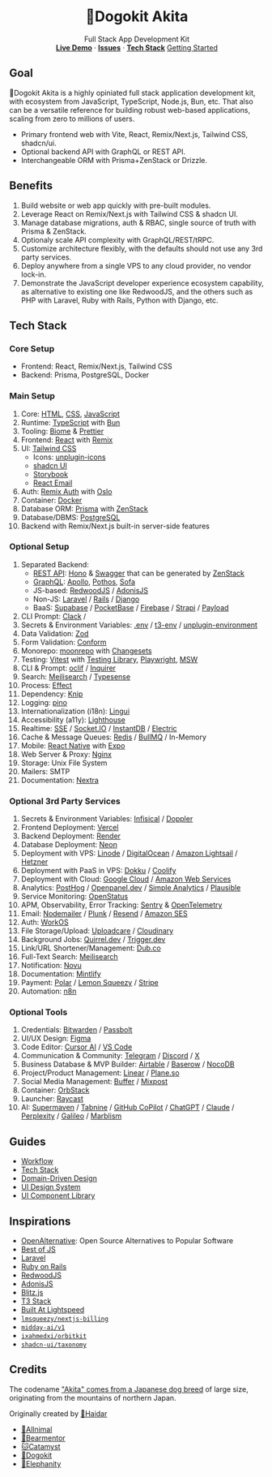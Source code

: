 <p align="center">
	<h1 align="center"><b>🐶Dogokit Akita</b></h1>
<p align="center">
    Full Stack App Development Kit
    <br />
    <a href="https://akita.allnimal.com"><b>Live Demo</b></a> · 
    <a href="https://github.com/dogokit/dogokit-akita/issues"><b>Issues</b></a> · 
    <a href="#tech-stack"><b>Tech Stack</b></a>
    <a href="docs/guides/start.md">Getting Started</a>
  </p>
</p>

## Goal

🐶Dogokit Akita is a highly opiniated full stack application development kit, with ecosystem from JavaScript, TypeScript, Node.js, Bun, etc. That also can be a versatile reference for building robust web-based applications, scaling from zero to millions of users.

- Primary frontend web with Vite, React, Remix/Next.js, Tailwind CSS, shadcn/ui.
- Optional backend API with GraphQL or REST API.
- Interchangeable ORM with Prisma+ZenStack or Drizzle.

## Benefits

1. Build website or web app quickly with pre-built modules.
2. Leverage React on Remix/Next.js with Tailwind CSS & shadcn UI.
3. Manage database migrations, auth & RBAC, single source of truth with Prisma & ZenStack.
4. Optionaly scale API complexity with GraphQL/REST/tRPC.
5. Customize architecture flexibly, with the defaults should not use any 3rd party services.
6. Deploy anywhere from a single VPS to any cloud provider, no vendor lock-in.
7. Demonstrate the JavaScript developer experience ecosystem capability, as alternative to existing one like RedwoodJS, and the others such as PHP with Laravel, Ruby with Rails, Python with Django, etc.

## Tech Stack

### Core Setup

- Frontend: React, Remix/Next.js, Tailwind CSS
- Backend: Prisma, PostgreSQL, Docker

### Main Setup

1. Core: [HTML](docs/html.md), [CSS](docs/css.md), [JavaScript](docs/javascript.md)
2. Runtime: [TypeScript](docs/typescript.md) with [Bun](docs/bun.md)
3. Tooling: [Biome](docs/biome.md) & [Prettier](docs/prettier.md)
4. Frontend: [React](docs/react.md) with [Remix](docs/remix.md)
5. UI: [Tailwind CSS](docs/tailwind.md)
   - Icons: [unplugin-icons](docs/unplugin-icons.md)
   - [shadcn UI](docs/shadcn-ui.md)
   - [Storybook](docs/storybook.md)
   - [React Email](docs/react-email.md)
6. Auth: [Remix Auth](docs/remix-auth.md) with [Oslo](docs/oslo.md)
7. Container: [Docker](docs/docker.md)
8. Database ORM: [Prisma](docs/prisma.md) with [ZenStack](docs/zenstack.md)
9. Database/DBMS: [PostgreSQL](docs/postgresql.md)
10. Backend with Remix/Next.js built-in server-side features

### Optional Setup

1. Separated Backend:
   - [REST API](docs/rest-api.md): [Hono](docs/hono.md) & [Swagger](docs/swagger.md) that can be generated by [ZenStack](docs/zenstack.md)
   - [GraphQL](docs/graphql.md): [Apollo](docs/apollo.md), [Pothos](docs/pothos.md), [Sofa](docs/sofa.md)
   - JS-based: [RedwoodJS](docs/redwoodjs.md) / [AdonisJS](docs/adonisjs.md)
   - Non-JS: [Laravel](docs/laravel.md) / [Rails](docs/rails.md) / [Django](docs/django.md)
   - BaaS: [Supabase](docs/supabase.md) / [PocketBase](docs/pocketbase.md) / [Firebase](docs/firebase.md) / [Strapi](docs/strapi.md) / [Payload](docs/payload.md)
2. CLI Prompt: [Clack](docs/clack.md) /
3. Secrets & Environment Variables: [.env](docs/env.md) / [t3-env](docs/t3-env.md) / [unplugin-environment](docs/unplugin-environment.md)
4. Data Validation: [Zod](docs/zod.md)
5. Form Validation: [Conform](docs/conform.md)
6. Monorepo: [moonrepo](docs/moonrepo.md) with [Changesets](docs/changesets.md)
7. Testing: [Vitest](docs/vitest.md) with [Testing Library](docs/testing-library.md), [Playwright](docs/playwright.md), [MSW](docs/msw.md)
8. CLI & Prompt: [oclif](docs/oclif.md) / [Inquirer](docs/inquirer.md)
9. Search: [Meilisearch](docs/meilisearch.md) / [Typesense](docs/typesense.md)
10. Process: [Effect](docs/effect.md)
11. Dependency: [Knip](docs/knip.md)
12. Logging: [pino](docs/pino.md)
13. Internationalization (i18n): [Lingui](docs/lingui.md)
14. Accessibility (a11y): [Lighthouse](docs/lighthouse.md)
15. Realtime: [SSE](docs/sse.md) / [Socket.IO](docs/socket-io.md) / [InstantDB](docs/instantdb.md) / [Electric](docs/electric.md)
16. Cache & Message Queues: [Redis](docs/redis.md) / [BullMQ](docs/bullmq.md) / In-Memory
17. Mobile: [React Native](docs/react-native.md) with [Expo](docs/expo.md)
18. Web Server & Proxy: [Nginx](docs/nginx.md)
19. Storage: Unix File System
20. Mailers: SMTP
21. Documentation: [Nextra](docs/nextra.md)

### Optional 3rd Party Services

1. Secrets & Environment Variables: [Infisical](docs/infisical.md) / [Doppler](docs/doppler.md)
2. Frontend Deployment: [Vercel](docs/vercel.md)
3. Backend Deployment: [Render](docs/render.md)
4. Database Deployment: [Neon](docs/neon.md)
5. Deployment with VPS: [Linode](docs/linode.md) / [DigitalOcean](docs/digitalocean.md) / [Amazon Lightsail](docs/amazon-lightsail.md) / [Hetzner](docs/hetzner.md)
6. Deployment with PaaS in VPS: [Dokku](docs/dokku.md) / [Coolify](docs/coolify.md)
7. Deployment with Cloud: [Google Cloud](docs/google-cloud.md) / [Amazon Web Services](docs/amazon-web-services.md)
8. Analytics: [PostHog](docs/posthog.md) / [Openpanel.dev](docs/openpanel.md) / [Simple Analytics](docs/simpleanalytics.md) / [Plausible](docs/plausible.md)
9. Service Monitoring: [OpenStatus](docs/openstatus.md)
10. APM, Observability, Error Tracking: [Sentry](docs/sentry.md) & [OpenTelemetry](docs/opentelemetry.md)
11. Email: [Nodemailer](docs/nodemailer.md) / [Plunk](docs/plunk.md) / [Resend](docs/resend.md) / [Amazon SES](docs/amazon-ses.md)
12. Auth: [WorkOS](docs/workos.md)
13. File Storage/Upload: [Uploadcare](docs/uploadcare.md) / [Cloudinary](docs/cloudinary.md)
14. Background Jobs: [Quirrel.dev](docs/quirrel-dev.md) / [Trigger.dev](docs/trigger-dev.md)
15. Link/URL Shortener/Management: [Dub.co](docs/dub-co.md)
16. Full-Text Search: [Meilisearch](docs/meilisearch.md)
17. Notification: [Novu](docs/novu.md)
18. Documentation: [Mintlify](docs/mintlify.md)
19. Payment: [Polar](docs/polar.md) / [Lemon Squeezy](docs/lemonsqueezy.md) / [Stripe](docs/stripe.md)
20. Automation: [n8n](docs/n8n.md)

### Optional Tools

1. Credentials: [Bitwarden](docs/bitwarden.md) / [Passbolt](docs/passbolt.md)
2. UI/UX Design: [Figma](docs/figma.md)
3. Code Editor: [Cursor AI](docs/cursor.md) / [VS Code](docs/vscode.md)
4. Communication & Community: [Telegram](docs/telegram.md) / [Discord](docs/discord.md) / [X](docs/x.md)
5. Business Database & MVP Builder: [Airtable](docs/airtable.md) / [Baserow](docs/baserow.md) / [NocoDB](docs/nocodb.md)
6. Project/Product Management: [Linear](docs/linear.md) / [Plane.so](docs/plane.md)
7. Social Media Management: [Buffer](docs/buffer.md) / [Mixpost](docs/mixpost.md)
8. Container: [OrbStack](docs/orbstack.md)
9. Launcher: [Raycast](docs/raycast.md)
10. AI: [Supermaven](docs/supermaven.md) / [Tabnine](docs/tabnine.md) / [GitHub CoPilot](docs/github-copilot.md) / [ChatGPT](docs/chatgpt.md) / [Claude](docs/claude.md) / [Perplexity](docs/perplexity.md) / [Galileo](docs/galileo.md) / [Marblism](docs/marblism.md)

## Guides

- [Workflow](docs/guides/workflow.md)
- [Tech Stack](docs/guides/tech-stack.md)
- [Domain-Driven Design](docs/guides/domain-driven-design.md)
- [UI Design System](docs/guides/ui-design-system.md)
- [UI Component Library](docs/guides/ui-component-library.md)

## Inspirations

- [OpenAlternative](https://openalternative.co): Open Source Alternatives to Popular Software
- [Best of JS](https://bestofjs.org)
- [Laravel](https://laravel.com)
- [Ruby on Rails](https://rubyonrails.org)
- [RedwoodJS](https://redwoodjs.com)
- [AdonisJS](https://adonisjs.com)
- [Blitz.js](https://blitzjs.com)
- [T3 Stack](https://create.t3.gg)
- [Built At Lightspeed](https://builtatlightspeed.com)
- [`lmsqueezy/nextjs-billing`](https://github.com/lmsqueezy/nextjs-billing)
- [`midday-ai/v1`](https://github.com/midday-ai/v1)
- [`ixahmedxi/orbitkit`](https://github.com/ixahmedxi/orbitkit)
- [`shadcn-ui/taxonomy`](https://github.com/shadcn-ui/taxonomy)

## Credits

The codename ["Akita" comes from a Japanese dog breed](https://www.britannica.com/animal/Akita-dog) of large size, originating from the mountains of northern Japan.

Originally created by [🦁Haidar](https://github.com/mhaidarhanif)

- [🐾Allnimal](https://allnimal.com)
- [🐻Bearmentor](https://bearmentor.com)
- [🐱Catamyst](https://catamyst.com)
- [🐶Dogokit](https://dogokit.allnimal.com)
- [🐘Elephanity](https://elephanity.allnimal.com)

